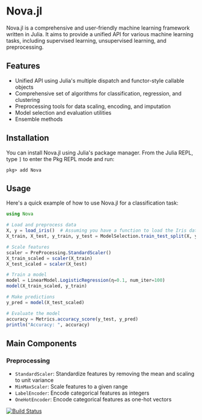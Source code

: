 # Nova.jl

Nova.jl is a comprehensive and user-friendly machine learning framework written in Julia. It aims to provide a unified API for various machine learning tasks, including supervised learning, unsupervised learning, and preprocessing.

## Features

- Unified API using Julia's multiple dispatch and functor-style callable objects
- Comprehensive set of algorithms for classification, regression, and clustering
- Preprocessing tools for data scaling, encoding, and imputation
- Model selection and evaluation utilities
- Ensemble methods

## Installation

You can install Nova.jl using Julia's package manager. From the Julia REPL, type `]` to enter the Pkg REPL mode and run:

`pkg> add Nova`

## Usage

Here's a quick example of how to use Nova.jl for a classification task:

```julia
using Nova

# Load and preprocess data
X, y = load_iris()  # Assuming you have a function to load the Iris dataset
X_train, X_test, y_train, y_test = ModelSelection.train_test_split(X, y, test_size=0.2)

# Scale features
scaler = PreProcessing.StandardScaler()
X_train_scaled = scaler(X_train)
X_test_scaled = scaler(X_test)

# Train a model
model = LinearModel.LogisticRegression(η=0.1, num_iter=100)
model(X_train_scaled, y_train)

# Make predictions
y_pred = model(X_test_scaled)

# Evaluate the model
accuracy = Metrics.accuracy_score(y_test, y_pred)
println("Accuracy: ", accuracy)
```

## Main Components
### Preprocessing

- ``StandardScaler``: Standardize features by removing the mean and scaling to unit variance
- ``MinMaxScaler``: Scale features to a given range
- ``LabelEncoder``: Encode categorical features as integers
- ``OneHotEncoder``: Encode categorical features as one-hot vectors


[![Build Status](https://github.com/ilkerarslan/Nova.jl/actions/workflows/CI.yml/badge.svg?branch=master)](https://github.com/ilkerarslan/Nova.jl/actions/workflows/CI.yml?query=branch%3Amaster)
